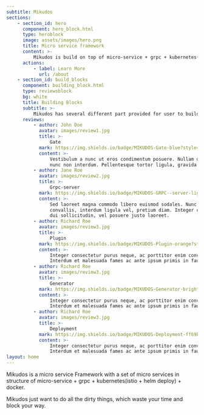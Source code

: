 ```yaml
---
subtitle: Mikudos
sections:
    - section_id: hero
      component: hero_block.html
      type: heroblock
      image: assets/images/hero.png
      title: Micro service framework
      content: >-
          Mikudos is build on top of micro-service + grpc + kubernetes(istio + helm deploy) + docker.
      actions:
          - label: Learn More
            url: /about
    - section_id: build_blocks
      component: building_block.html
      type: reviewsblock
      bg: white
      title: Building Blocks
      subtitle: >-
          Mikudos has several different part provided for user to build their micro services server: Client Gate Grpc-Server Plugin(Grpc-Service) Generator
      reviews:
          - author: John Doe
            avatar: images/review1.jpg
            title: >-
                Gate
            mark: https://img.shields.io/badge/MIKUDOS-Gate-blue?style=for-the-badge&logo=appveyor
            content: >-
                Vestibulum a nunc ut eros condimentum posuere. Nullam dapibus quis
                nunc non interdum. Pellentesque tortor ligula, gravida ac commodo eu.
          - author: Jane Roe
            avatar: images/review2.jpg
            title: >-
                Grpc-server
            mark: https://img.shields.io/badge/MIKUDOS-GRPC--server-lightgrey?style=for-the-badge&logo=appveyor
            content: >-
                Sed laoreet magna commodo libero euismod sodales. Nunc ac libero
                convallis, interdum ligula vel, pretium diam. Integer commodo sem at
                dui sollicitudin, vel posuere justo laoreet.
          - author: Richard Roe
            avatar: images/review3.jpg
            title: >-
                Plugin
            mark: https://img.shields.io/badge/MIKUDOS-Plugin-orange?style=for-the-badge&logo=appveyor
            content: >-
                Integer consectetur purus neque, ac porttitor enim convallis vitae.
                Interdum et malesuada fames ac ante ipsum primis in faucibus.
          - author: Richard Roe
            avatar: images/review3.jpg
            title: >-
                Generator
            mark: https://img.shields.io/badge/MIKUDOS-Generator-brightgreen?style=for-the-badge&logo=appveyor
            content: >-
                Integer consectetur purus neque, ac porttitor enim convallis vitae.
                Interdum et malesuada fames ac ante ipsum primis in faucibus.
          - author: Richard Roe
            avatar: images/review3.jpg
            title: >-
                Deployment
            mark: https://img.shields.io/badge/MIKUDOS-Deployment-ff69b4?style=for-the-badge&logo=appveyor
            content: >-
                Integer consectetur purus neque, ac porttitor enim convallis vitae.
                Interdum et malesuada fames ac ante ipsum primis in faucibus.
layout: home
---
```


Mikudos is a micro service Framework with a set of micro services in structure of micro-service + grpc + kubernetes(istio + helm deploy) + docker.

Mikudos just want to do all the dirty things, which waste your time and block your way.
